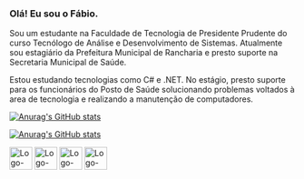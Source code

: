 ### Olá! Eu sou o Fábio.

Sou um estudante na Faculdade de Tecnologia de Presidente Prudente do curso Tecnólogo de Análise e Desenvolvimento de Sistemas. Atualmente sou estagiário da Prefeitura Municipal de Rancharia e presto suporte na Secretaria Municipal de Saúde.

Estou estudando tecnologias como C# e .NET. No estágio, presto suporte para os funcionários do Posto de Saúde solucionando problemas voltados à area de tecnologia e realizando a manutenção de computadores.

[![Anurag's GitHub stats](https://github-readme-stats.vercel.app/api?username=fabioab1&theme=dracula)](https://github.com/anuraghazra/github-readme-stats)

[![Anurag's GitHub stats](https://github-readme-stats.vercel.app/api/top-langs?username=fabioab1&theme=dracula&langs_count=4)](https://github.com/anuraghazra/github-readme-stats)

<div style="display: inline_block">
  <img align="center" alt="Logo-Cs" height="40" width="40" src="https://upload.wikimedia.org/wikipedia/commons/1/17/C_Sharp_Icon.png">
  <img align="center" alt="Logo-Python" height="40" width="40" src="https://cdn.iconscout.com/icon/free/png-256/free-python-3521655-2945099.png">
  <img align="center" alt="Logo-HTML5" height="40" width="40" src="https://upload.wikimedia.org/wikipedia/commons/thumb/3/38/HTML5_Badge.svg/800px-HTML5_Badge.svg.png">
  <img align="center" alt="Logo-CSS3" height="40" width="40" src="https://upload.wikimedia.org/wikipedia/commons/thumb/6/62/CSS3_logo.svg/800px-CSS3_logo.svg.png">
</div>
